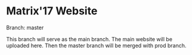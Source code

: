 # Matrix'17 Website

Branch: master

This branch will serve as the main branch.
The main website will be uploaded here.
Then the master branch will be merged with prod branch.